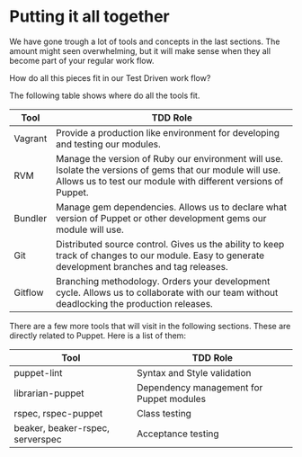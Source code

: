 # Putting it all together

We have gone trough a lot of tools and concepts in the last sections. The amount might seen overwhelming, but it will make sense when they all become part of your regular work flow.

How do all this pieces fit in our Test Driven work flow?

The following table shows where do all the tools fit.

| Tool | TDD Role |
| -- | -- |
| Vagrant | Provide a production like environment for developing and testing our modules. |
| RVM | Manage the version of Ruby our environment will use. Isolate the versions of gems that our module will use. Allows us to test our module with different versions of Puppet. |
| Bundler | Manage gem dependencies. Allows us to declare what version of Puppet or other development gems our module will use. |
| Git | Distributed source control. Gives us the ability to keep track of changes to our module. Easy to generate development branches and tag releases.|
| Gitflow | Branching methodology. Orders your development cycle. Allows us to collaborate with our team without deadlocking the production releases.  |

There are a few more tools that will visit in the following sections. These are directly related to Puppet. Here is a list of them:


| Tool | TDD Role |
| -- | -- |
| puppet-lint | Syntax and Style validation |
| librarian-puppet | Dependency management for Puppet modules |
| rspec, rspec-puppet | Class testing |
| beaker, beaker-rspec, serverspec | Acceptance testing |

